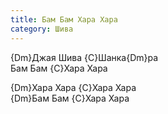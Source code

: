 ```yaml
---
title: Бам Бам Хара Хара
category: Шива
---
```

{Dm}Джая Шива {C}Шанка{Dm}ра  
Бам Бам {C}Хара Хара

{Dm}Хара Хара {C}Хара Хара  
{Dm}Бам Бам {C}Хара Хара
